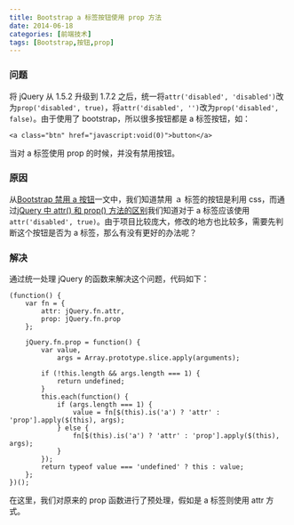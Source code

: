 ```yaml
---
title: Bootstrap a 标签按钮使用 prop 方法
date: 2014-06-18
categories: [前端技术]
tags: [Bootstrap,按钮,prop]
---
```


### 问题

将 jQuery 从 1.5.2 升级到 1.7.2 之后，统一将```attr('disabled', 'disabled')```改为```prop('disabled', true)```，将```attr('disabled', '')```改为```prop('disabled', false)```。由于使用了 bootstrap，所以很多按钮都是 a 标签按钮，如：

```
<a class="btn" href="javascript:void(0)">button</a>
```

当对 a 标签使用 prop 的时候，并没有禁用按钮。

### 原因

从[Bootstrap 禁用 a 按钮](http://wenzhixin.net.cn/2013/08/12/disable_link)一文中，我们知道禁用 ａ 标签的按钮是利用 css，而通过[jQuery 中 attr() 和 prop() 方法的区别](http://wenzhixin.net.cn/2013/05/24/jquery_attr_prop)我们知道对于 a 标签应该使用```attr('disabled', true)```。由于项目比较庞大，修改的地方也比较多，需要先判断这个按钮是否为 a 标签，那么有没有更好的办法呢？

### 解决

通过统一处理 jQuery 的函数来解决这个问题，代码如下：

```
(function() {
    var fn = {
        attr: jQuery.fn.attr,
        prop: jQuery.fn.prop
    };

    jQuery.fn.prop = function() {
        var value,
            args = Array.prototype.slice.apply(arguments);

        if (!this.length && args.length === 1) {
            return undefined;
        }
        this.each(function() {
            if (args.length === 1) {
                value = fn[$(this).is('a') ? 'attr' : 'prop'].apply($(this), args);
            } else {
                fn[$(this).is('a') ? 'attr' : 'prop'].apply($(this), args);
            }
        });
        return typeof value === 'undefined' ? this : value;
    };
})();
```

在这里，我们对原来的 prop 函数进行了预处理，假如是 a 标签则使用 attr 方式。
